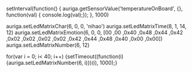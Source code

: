 setInterval(function() { auriga.getSensorValue('temperatureOnBoard', {}, function(val) { console.log(val);}); }, 1000)


auriga.setLedMatrixChar(6, 0, 0, 'nihao')
auriga.setLedMatrixTime(8, 1, 14, 12)
auriga.setLedMatrixEmotion(6, 0, 0, [00 ,00 ,0x40 ,0x48 ,0x44 ,0x42 ,0x02 ,0x02 ,0x02 ,0x02 ,0x42 ,0x44 ,0x48 ,0x40 ,0x00 ,0x00])
auriga.setLedMatrixNumber(6, 12)


for(var i = 0; i< 40; i++) {setTimeout((function(i) {auriga.setLedMatrixNumber(6, i)})(i), 1000);}